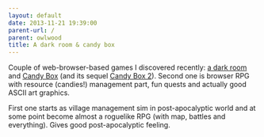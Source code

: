 ```yaml
---
layout: default
date: 2013-11-21 19:39:00
parent-url: /
parent: owlwood
title: A dark room & candy box
---
```

Couple of web-browser-based games I discovered recently: [a dark room](http://adarkroom.doublespeakgames.com/) and [Candy Box](http://candies.aniwey.net/) (and its sequel [Candy Box 2](http://candybox2.net/)). Second one is browser RPG with resource (candies!) management part, fun quests and actually good ASCII art graphics.  
  
First one starts as village management sim in post-apocalyptic world and at some point become almost a roguelike RPG (with map, battles and everything). Gives good post-apocalyptic feeling.

